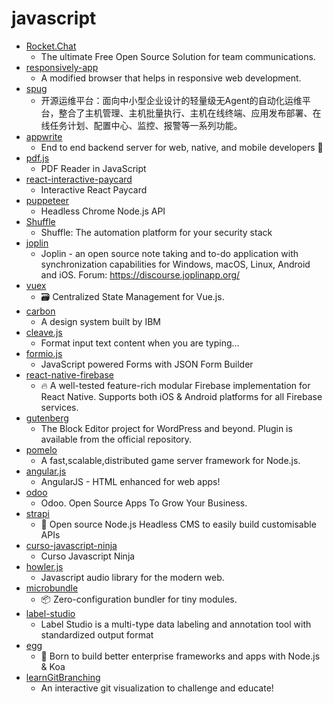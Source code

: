 # javascript
- [Rocket.Chat](https://github.com/RocketChat/Rocket.Chat)
  - The ultimate Free Open Source Solution for team communications.
- [responsively-app](https://github.com/manojVivek/responsively-app)
  - A modified browser that helps in responsive web development.
- [spug](https://github.com/openspug/spug)
  - 开源运维平台：面向中小型企业设计的轻量级无Agent的自动化运维平台，整合了主机管理、主机批量执行、主机在线终端、应用发布部署、在线任务计划、配置中心、监控、报警等一系列功能。
- [appwrite](https://github.com/appwrite/appwrite)
  - End to end backend server for web, native, and mobile developers 🚀
- [pdf.js](https://github.com/mozilla/pdf.js)
  - PDF Reader in JavaScript
- [react-interactive-paycard](https://github.com/jasminmif/react-interactive-paycard)
  - Interactive React Paycard
- [puppeteer](https://github.com/puppeteer/puppeteer)
  - Headless Chrome Node.js API
- [Shuffle](https://github.com/frikky/Shuffle)
  - Shuffle: The automation platform for your security stack
- [joplin](https://github.com/laurent22/joplin)
  - Joplin - an open source note taking and to-do application with synchronization capabilities for Windows, macOS, Linux, Android and iOS. Forum: https://discourse.joplinapp.org/
- [vuex](https://github.com/vuejs/vuex)
  - 🗃️ Centralized State Management for Vue.js.
- [carbon](https://github.com/carbon-design-system/carbon)
  - A design system built by IBM
- [cleave.js](https://github.com/nosir/cleave.js)
  - Format input text content when you are typing...
- [formio.js](https://github.com/formio/formio.js)
  - JavaScript powered Forms with JSON Form Builder
- [react-native-firebase](https://github.com/invertase/react-native-firebase)
  - 🔥 A well-tested feature-rich modular Firebase implementation for React Native. Supports both iOS & Android platforms for all Firebase services.
- [gutenberg](https://github.com/WordPress/gutenberg)
  - The Block Editor project for WordPress and beyond. Plugin is available from the official repository.
- [pomelo](https://github.com/NetEase/pomelo)
  - A fast,scalable,distributed game server framework for Node.js.
- [angular.js](https://github.com/angular/angular.js)
  - AngularJS - HTML enhanced for web apps!
- [odoo](https://github.com/odoo/odoo)
  - Odoo. Open Source Apps To Grow Your Business.
- [strapi](https://github.com/strapi/strapi)
  - 🚀 Open source Node.js Headless CMS to easily build customisable APIs
- [curso-javascript-ninja](https://github.com/da2k/curso-javascript-ninja)
  - Curso Javascript Ninja
- [howler.js](https://github.com/goldfire/howler.js)
  - Javascript audio library for the modern web.
- [microbundle](https://github.com/developit/microbundle)
  - 📦 Zero-configuration bundler for tiny modules.
- [label-studio](https://github.com/heartexlabs/label-studio)
  - Label Studio is a multi-type data labeling and annotation tool with standardized output format
- [egg](https://github.com/eggjs/egg)
  - 🥚 Born to build better enterprise frameworks and apps with Node.js & Koa
- [learnGitBranching](https://github.com/pcottle/learnGitBranching)
  - An interactive git visualization to challenge and educate!
